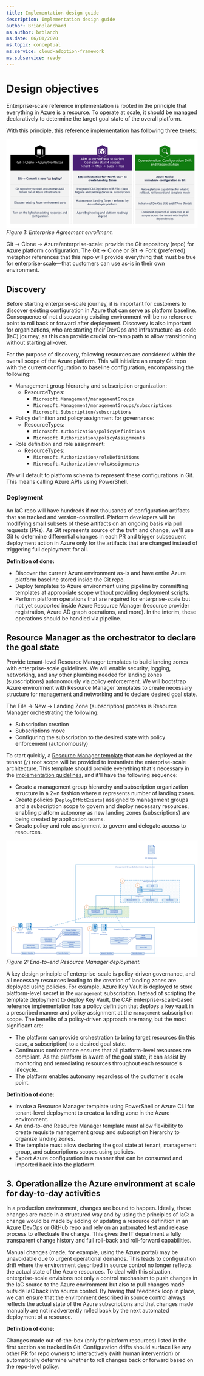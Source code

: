 ```yaml
---
title: Implementation design guide
description: Implementation design guide
author: BrianBlanchard
ms.author: brblanch
ms.date: 06/01/2020
ms.topic: conceptual
ms.service: cloud-adoption-framework
ms.subservice: ready
---
```


# Design objectives

Enterprise-scale reference implementation is rooted in the principle that everything in Azure is a resource. To operate at scale, it should be managed declaratively to determine the target goal state of the overall platform.

With this principle, this reference implementation has following three tenets:

![Enterprise agreement enrollment](./media/implementation-scope.png)
_Figure 1: Enterprise Agreement enrollment._

Git -> Clone -> Azure/enterprise-scale: provide the Git repository (repo) for Azure platform configuration. The Git -> Clone or Git -> Fork (preferred) metaphor references that this repo will provide everything that must be true for enterprise-scale&mdash;that customers can use as-is in their own environment.

## Discovery

Before starting enterprise-scale journey, it is important for customers to discover existing configuration in Azure that can serve as platform baseline. Consequence of not discovering existing environment will be no reference point to roll back or forward after deployment.
Discovery is also important for organizations, who are starting their DevOps and infrastructure-as-code (IaC) journey, as this can provide crucial on-ramp path to allow transitioning without starting all-over.

For the purpose of discovery, following resources are considered within the overall scope of the Azure platform. This will initialize an empty Git repo with the current configuration to baseline configuration, encompassing the following:

- Management group hierarchy and subscription organization:
  - ResourceTypes:
    - `Microsoft.Management/managementGroups`
    - `Microsoft.Management/managementGroups/subscriptions`
    - `Microsoft.Subscription/subscriptions`
- Policy definition and policy assignment for governance:
  - ResourceTypes:
    - `Microsoft.Authorization/policyDefinitions`
    - `Microsoft.Authorization/policyAssignments`
- Role definition and role assignment:
  - ResourceTypes:
    - `Microsoft.Authorization/roleDefinitions`
    - `Microsoft.Authorization/roleAssignments`

We will default to platform schema to represent these configurations in Git. This means calling Azure APIs using PowerShell.

### Deployment

An IaC repo will have hundreds if not thousands of configuration artifacts that are tracked and version-controlled. Platform developers will be modifying small subsets of these artifacts on an ongoing basis via pull requests (PRs). As Git represents source of the truth and change, we'll use Git to determine differential changes in each PR and trigger subsequent deployment action in Azure only for the artifacts that are changed instead of triggering full deployment for all.

**Definition of done:**

- Discover the current Azure environment as-is and have entire Azure platform baseline stored inside the Git repo.
- Deploy templates to Azure environment using pipeline by committing templates at appropriate scope without providing deployment scripts.
- Perform platform operations that are required for enterprise-scale but not yet supported inside Azure Resource Manager (resource provider registration, Azure AD graph operations, and more). In the interim, these operations should be handled via pipeline.

## Resource Manager as the orchestrator to declare the goal state

Provide tenant-level Resource Manager templates to build landing zones with enterprise-scale guidelines. We will enable security, logging, networking, and any other plumbing needed for landing zones (subscriptions) autonomously via policy enforcement. We will bootstrap Azure environment with Resource Manager templates to create necessary structure for management and networking and to declare desired goal state.

The File -> New -> Landing Zone (subscription) process is Resource Manager orchestrating the following:

- Subscription creation
- Subscriptions move
- Configuring the subscription to the desired state with policy enforcement (autonomously)

To start quickly, a [Resource Manager template](https://github.com/azure/CET-NorthStar/blob/master/examples/e2e-landing-zone.parameters.json) that can be deployed at the tenant (`/`) root scope will be provided to instantiate the enterprise-scale architecture. This template should provide everything that's necessary in the [implementation guidelines](./implementation-guidelines.md), and it'll have the following sequence:

- Create a management group hierarchy and subscription organization structure in a 2+n fashion where n represents number of landing zones.
- Create policies (`DeployIfNotExists`) assigned to management groups and a subscription scope to govern and deploy necessary resources, enabling platform autonomy as new landing zones (subscriptions) are being created by application teams.
- Create policy and role assignment to govern and delegate access to resources.

![End-to-end Resource Manager template deployment](./media/e2e-arm-template.png)
_Figure 2: End-to-end Resource Manager deployment._

A key design principle of enterprise-scale is policy-driven governance, and all necessary resources leading to the creation of landing zones are deployed using policies. For example, Azure Key Vault is deployed to store platform-level secret in the `management` subscription. Instead of scripting the template deployment to deploy Key Vault, the CAF enterprise-scale-based reference implementation has a policy definition that deploys a key vault in a prescribed manner and policy assignment at the `management` subscription scope. The benefits of a policy-driven approach are many, but the most significant are:

- The platform can provide orchestration to bring target resources (in this case, a subscription) to a desired goal state.
- Continuous conformance ensures that all platform-level resources are compliant. As the platform is aware of the goal state, it can assist by monitoring and remediating resources throughout each resource's lifecycle.
- The platform enables autonomy regardless of the customer's scale point.

**Definition of done:**

- Invoke a Resource Manager template using PowerShell or Azure CLI for tenant-level deployment to create a landing zone in the Azure environment.
- An end-to-end Resource Manager template must allow flexibility to create requisite management group and subscription hierarchy to organize landing zones.
- The template must allow declaring the goal state at tenant, management group, and subscriptions scopes using policies.
- Export Azure configuration in a manner that can be consumed and imported back into the platform.

## 3. Operationalize the Azure environment at scale for day-to-day activities

In a production environment, changes are bound to happen. Ideally, these changes are made in a structured way and by using the principles of IaC: a change would be made by adding or updating a resource definition in an Azure DevOps or GitHub repo and rely on an automated test and release process to effectuate the change. This gives the IT department a fully transparent change history and full roll-back and roll-forward capabilities.

Manual changes (made, for example, using the Azure portal) may be unavoidable due to urgent operational demands. This leads to configuration drift where the environment described in source control no longer reflects the actual state of the Azure resources. To deal with this situation, enterprise-scale envisions not only a control mechanism to push changes in the IaC source to the Azure environment but also to pull changes made outside IaC back into source control. By having that feedback loop in place, we can ensure that the environment described in source control always reflects the actual state of the Azure subscriptions and that changes made manually are not inadvertently rolled back by the next automated deployment of a resource.

**Definition of done:**

Changes made out-of-the-box (only for platform resources) listed in the first section are tracked in Git. Configuration drifts should surface like any other PR for repo owners to interactively (with human intervention) or automatically determine whether to roll changes back or forward based on the repo-level policy.
